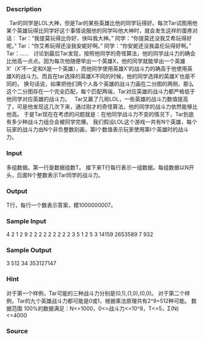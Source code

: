 
### Description
 
Tar的同学是LOL大神，但是Tar的某些英雄比他的同学玩得好。每次Tar试图用他某个英雄玩得比同学好这个事情说服他的同学叫他大神时，就会发生这样的蛋疼对话：
Tar：“我提莫玩得比你好，快叫我大神。”
同学：“你提莫还没我艾希玩得好呢。”
Tar：“你艾希玩得还没我安妮好啊。”
同学：“你安妮还没我盖伦玩得好啊。”
Tar：……
 
讨论到最后Tar发现，按照他同学的奇怪算法，他的同学战斗力的确会比他高一点点。因为每次他随便举出一个英雄X，他的同学就能举出一个英雄X’（X’不一定和X是一个英雄），而他同学使用英雄X’的战斗力的确高于他使用英雄X的战斗力。而且在tar选择的英雄X不同的时候，他的同学选择的英雄X’也是不同的，
换句话说，如果把他们两个人各个英雄的战斗力画在二分图的两侧，那么这个二分图存在一个完全匹配，每个匹配两端，Tar对应英雄的战斗力都严格低于他同学对应英雄的战斗力。
 
Tar又赢了几局LOL，一些英雄的战斗力数值提高了，可是他发现这几次下来，通过刚才的奇怪算法，他的同学的战斗力依然能够比他高。
于是Tar现在在考虑的问题就是：在他同学战斗力不变的情况下，Tar到底有多少种战斗力组合会被同学完爆。
我们假设LOL这个游戏一共有N个英雄，每个玩家的战斗力由N个非负整数刻画，第I个数值表示玩家使用第I个英雄时的战斗力。         
 
### Input
多组数据。第一行是数据组数T。
接下来T行每行表示一组数据。每组数据以N开头，后面N个整数表示Tar同学的战斗力。
### Output
T行，每行一个数表示答案，模1000000007。
### Sample Input
4
2 1 2
9 2 2 2 2 2 2 2 2 2
3 5 1 2
5 3 14159 2653589 7 932

### Sample Output
3
512
34
353127147

### Hint
对于第一个样例，Tar可能的三种战斗力分别是(0,1),(1,0),(0,0)。
对于第二个样例，Tar的九个英雄战斗力都可能是0或1，根据乘法原理共有2^9=512种可能。
数据范围
100%的数据满足：N<=1000，0<=战斗力<=10^9，T<=5，Σ(N)<=4000
 
### Source
